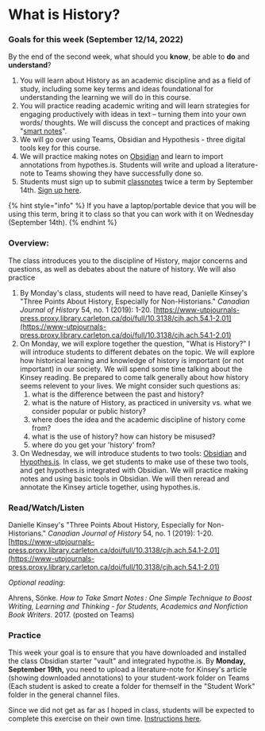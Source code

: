 # What is History?

### Goals for this week (September 12/14, 2022)

By the end of the second week, what should you **know**, be able to **do** and **understand**?

1. You will learn about History as an academic discipline and as a field of study, including some key terms and ideas foundational for understanding the learning we will do in this course.&#x20;
2. You will practice reading academic writing and will learn strategies for engaging productively with ideas in text – turning them into your own words/ thoughts. We will discuss the concept and practices of making "[smart notes](https://www.soenkeahrens.de/en/takesmartnotes)".&#x20;
3. We will go over using Teams, Obsidian and Hypothesis - three digital tools key for this course.
4. We will practice making notes on [Obsidian](broken-reference) and learn to import annotations from hypothes.is. Students will write and upload a literature-note to Teams showing they have successfully done so.&#x20;
5. Students must sign up to submit [classnotes](../course-info/syllabus/coursework/reflections/2.-obsidian-notes/classnotes.md) twice a term by September 14th. [Sign up here](https://docs.google.com/spreadsheets/d/1sCloWfNgj3t\_YD8-vx2toFdw4BbTuWXFHJr2mHYP5zc/edit?usp=sharing).

{% hint style="info" %}
If you have a laptop/portable device that you will be using this term, bring it to class so that you can work with it on Wednesday (September 14th).
{% endhint %}

### Overview:

The class introduces you to the discipline of History, major concerns and questions, as well as debates about the nature of history. We will also practice&#x20;

1. By Monday's class, students will need to have read, Danielle Kinsey's "Three Points About History, Especially for Non-Historians." _Canadian Journal of History_ 54, no. 1 (2019): 1-20. [https://www-utpjournals-press.proxy.library.carleton.ca/doi/full/10.3138/cjh.ach.54.1-2.01](https://www-utpjournals-press.proxy.library.carleton.ca/doi/full/10.3138/cjh.ach.54.1-2.01)
2. On Monday, we will explore together the question, "What is History?" I will introduce students to different debates on the topic. We will explore how historical learning and knowledge of history is important (or not important) in our society. We will spend some time talking about the Kinsey reading. Be prepared to come talk generally about how history seems relevent to your lives. We might consider such questions as:
   1. what is the difference between the past and history?
   2. what is the nature of History, as practiced in university vs. what we consider popular or public history?
   3. where does the idea and the academic discipline of history come from?
   4. what is the use of history? how can history be misused?
   5. where do you get your 'history' from?
3. On Wednesday, we will introduce students to two tools: [Obsidian](broken-reference) and [Hypothes.is](broken-reference). In class, we get students to make use of these two tools, and get hypothes.is integrated with Obsidian. We will practice making notes and using basic tools in Obsidian. We will then reread and annotate the Kinsey article together, using hypothes.is.&#x20;

### Read/Watch/Listen

Danielle Kinsey's "Three Points About History, Especially for Non-Historians." _Canadian Journal of History_ 54, no. 1 (2019): 1-20. [https://www-utpjournals-press.proxy.library.carleton.ca/doi/full/10.3138/cjh.ach.54.1-2.01](https://www-utpjournals-press.proxy.library.carleton.ca/doi/full/10.3138/cjh.ach.54.1-2.01)

_Optional reading_:&#x20;

Ahrens, Sönke. _How to Take Smart Notes : One Simple Technique to Boost Writing, Learning and Thinking - for Students, Academics and Nonfiction Book Writers_. 2017. (posted on Teams)

### Practice

This week your goal is to ensure that you have downloaded and installed the class Obsidian starter "vault" and integrated hypothe.is. By **Monday, September 19th,** you need to upload a literature-note for Kinsey's article (showing downloaded annotations) to your student-work folder on Teams (Each student is asked to create a folder for themself in the "Student Work" folder in the general channel files.&#x20;

Since we did not get as far as I hoped in class, students will be expected to complete this exercise on their own time. [Instructions here](../course-info/syllabus/coursework/assignments/1.-introduction-to-hypothes.is.md).&#x20;
